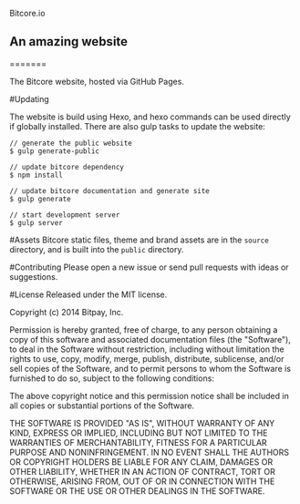 Bitcore.io
## An amazing website
=======

The Bitcore website, hosted via GitHub Pages. 

#Updating

The website is build using Hexo, and hexo commands can be used directly if globally installed. There are also gulp tasks to update the website:

```
// generate the public website
$ gulp generate-public

// update bitcore dependency
$ npm install

// update bitcore documentation and generate site
$ gulp generate

// start development server
$ gulp server

```

#Assets
Bitcore static files, theme and brand assets are in the `source` directory, and is built into the `public` directory.

#Contributing
Please open a new issue or send pull requests with ideas or suggestions.

#License
Released under the MIT license.

Copyright (c) 2014 Bitpay, Inc.

Permission is hereby granted, free of charge, to any person obtaining a copy
of this software and associated documentation files (the "Software"), to deal
in the Software without restriction, including without limitation the rights
to use, copy, modify, merge, publish, distribute, sublicense, and/or sell
copies of the Software, and to permit persons to whom the Software is
furnished to do so, subject to the following conditions:

The above copyright notice and this permission notice shall be included in
all copies or substantial portions of the Software.

THE SOFTWARE IS PROVIDED "AS IS", WITHOUT WARRANTY OF ANY KIND, EXPRESS OR
IMPLIED, INCLUDING BUT NOT LIMITED TO THE WARRANTIES OF MERCHANTABILITY,
FITNESS FOR A PARTICULAR PURPOSE AND NONINFRINGEMENT. IN NO EVENT SHALL THE
AUTHORS OR COPYRIGHT HOLDERS BE LIABLE FOR ANY CLAIM, DAMAGES OR OTHER
LIABILITY, WHETHER IN AN ACTION OF CONTRACT, TORT OR OTHERWISE, ARISING FROM,
OUT OF OR IN CONNECTION WITH THE SOFTWARE OR THE USE OR OTHER DEALINGS IN
THE SOFTWARE.
